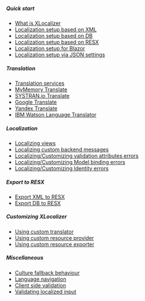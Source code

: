 ##### Quick start
- [What is XLocalizer][1]
- [Localization setup based on XML][5]
- [Localization setup based on DB][6]
- [Localization setup based on RESX][7]
- [Localization setup for Blazor][4]
- [Localization setup via JSON settings][2]

##### Translation
- [Translation services][8]
- [MyMemory Translate][9]
- [SYSTRAN.io Translate][10]
- [Google Translate][11]
- [Yandex Translate][12]
- [IBM Watson Language Translator][13]

##### Localization
- [Localizing views][14]
- [Localizing custom backend messages][15]
- [Localizing/Customizing validation attributes errors][16]
- [Localizing/Customizing Model binding errors][17]
- [Localizing/Customizing Identity errors][18]

##### Export to RESX
- [Export XML to RESX][19]
- [Export DB to RESX][20]

##### Customizing XLocalizer
- [Using custom translator][21]
- [Using custom resource provider][22]
- [Using custom resource exporter][23]

##### Miscellaneous
  - [Culture fallback behaviour][24]
  - [Language navigation][25]
  - [Client side validation][26]
  - [Validating localized input][27]

[1]:index.md
[2]:setup-json.md
[3]: .
[4]:setup-blazor.md
[5]:setup-xml.md
[6]:setup-db.md
[7]:setup-resx.md
[8]:translate-services.md
[9]:translate-services-mymemory.md
[10]:translate-services-systran.md
[11]:translate-services-google.md
[12]:translate-services-yandex.md
[13]:translate-services-ibm.md
[14]:localizing-views.md
[15]:localizing-custom-backend-messages.md
[16]:localizing-validation-attributes-errors.md
[17]:model-binding-errors.md
[18]:identity-errors.md
[19]:export-xml-to-resx.md
[20]:export-db-to-resx.md
[21]:using-custom-translator.md
[22]:using-custom-resource-provider.md
[23]:using-custom-resource-exporter.md
[24]:culture-fallback-behavior.md
[25]:language-navigation.md
[26]:client-side-validation.md
[27]:validating-localized-input.md
